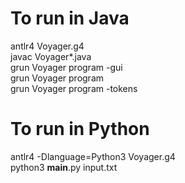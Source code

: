 # To run in Java

antlr4 Voyager.g4 <br/>
javac Voyager*.java <br/>
grun Voyager program -gui <br/>
grun Voyager program <br/>
grun Voyager program -tokens <br/>


# To run in Python

antlr4 -Dlanguage=Python3 Voyager.g4 <br/>
python3 __main__.py input.txt <br/>
